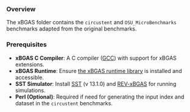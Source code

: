 ### Overview
The xBGAS folder contains the `circustent` and `OSU_MicroBenchmarks` benchmarks adapted from the original benchmarks.

### Prerequisites
- **xBGAS C Compiler**: A C compiler ([GCC](https://github.com/Artlands/riscv-gnu-toolchain-xbgas.git)) with support for xBGAS extensions.
- **xBGAS Runtime**: Ensure [the xBGAS runtime library](https://github.com/Artlands/rev-xbgas-runtime.git) is installed and accessible.
- **SST Simulator**: Install [SST](https://sst-simulator.org/) (v 13.1.0) and [REV-xBGAS](https://github.com/Artlands/rev-xbgas.git) for running simulations.
- **Perl (Optional)**: Required if need for generating the input index and dataset in the `circustent` benchmarks.